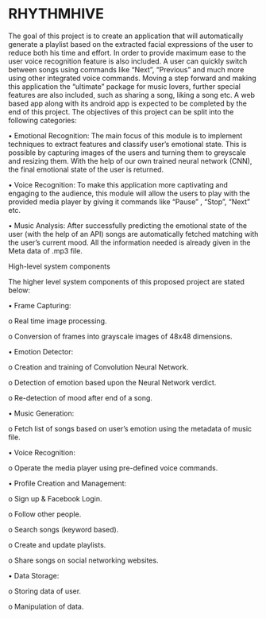 # RHYTHMHIVE

The goal of this project is to create an application that will automatically generate a playlist based on the extracted facial expressions of the user to reduce both his time and effort. In order to provide maximum ease to the user voice recognition feature is also included. A user can quickly switch between songs using commands like “Next”, “Previous” and much more using other integrated voice commands. Moving a step forward and making this application the “ultimate” package for music lovers, further special features are also included, such as sharing a song, liking a song etc. A web based app along with its android app is expected to be completed by the end of this project.
The objectives of this project can be split into the following categories:

•	Emotional Recognition:
The main focus of this module is to implement techniques to extract features and classify user’s emotional state. This is possible by capturing images of the users and turning them to greyscale and resizing them. With the help of our own trained neural network (CNN), the final emotional state of the user is returned.

•	 Voice Recognition:
To make this application more captivating and engaging to the audience, this module will allow the users to play with the provided media player by giving it commands like “Pause” , “Stop”, “Next” etc.  

•	 Music Analysis:
After successfully predicting the emotional state of the user (with the help of an API) songs are automatically fetched matching with the user’s current mood. All the information needed is already given in the Meta data of .mp3 file.

High-level system components

The higher level system components of this proposed project are stated below:

•	Frame Capturing:

  o	Real time image processing.

  o	Conversion of frames into grayscale images of 48x48 dimensions.


•	Emotion Detector:

  o	Creation and training of Convolution Neural Network.

  o	Detection of emotion based upon the Neural Network verdict.

  o	Re-detection of mood after end of a song.


•	Music Generation:

  o	Fetch list of songs based on user’s emotion using the metadata of music file.


•	Voice Recognition:

  o	Operate the media player using pre-defined voice commands.


•	Profile Creation and Management:

  o	Sign up & Facebook Login.
  
  o	Follow other people.
  
  o	Search songs (keyword based). 
  
  o	Create and update playlists.
  
  o	Share songs on social networking websites.


•	Data Storage:
  
  o	Storing data of user.

  o	Manipulation of data.

